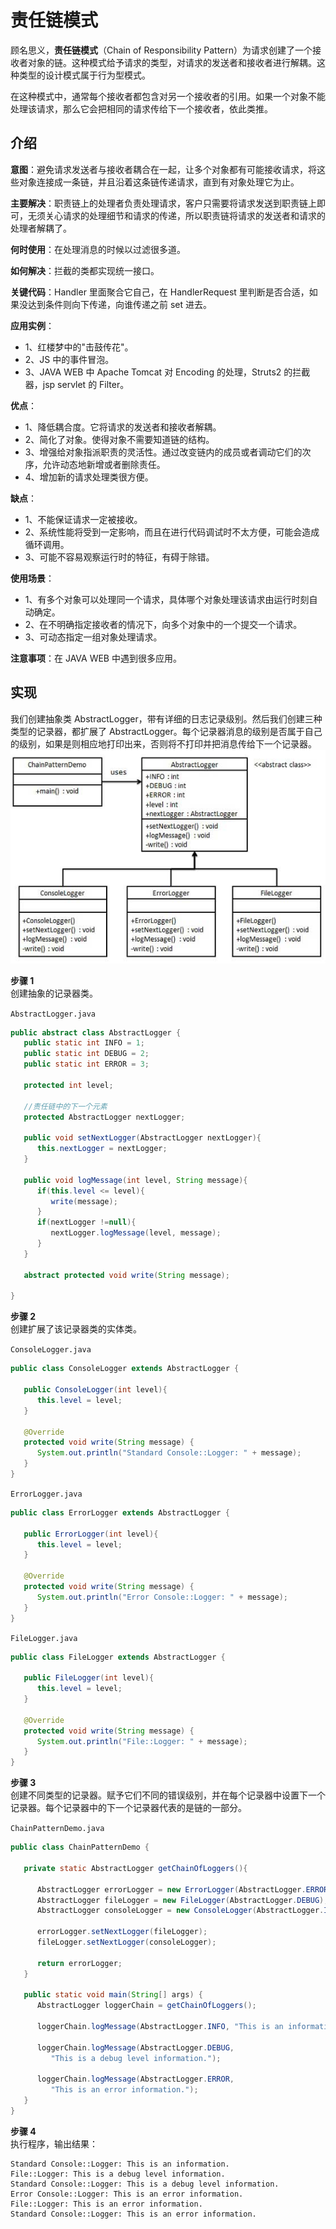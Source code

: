 # 责任链模式

顾名思义，**责任链模式**（Chain of Responsibility Pattern）为请求创建了一个接收者对象的链。这种模式给予请求的类型，对请求的发送者和接收者进行解耦。这种类型的设计模式属于行为型模式。  

在这种模式中，通常每个接收者都包含对另一个接收者的引用。如果一个对象不能处理该请求，那么它会把相同的请求传给下一个接收者，依此类推。  

## 介绍
**意图**：避免请求发送者与接收者耦合在一起，让多个对象都有可能接收请求，将这些对象连接成一条链，并且沿着这条链传递请求，直到有对象处理它为止。  

**主要解决**：职责链上的处理者负责处理请求，客户只需要将请求发送到职责链上即可，无须关心请求的处理细节和请求的传递，所以职责链将请求的发送者和请求的处理者解耦了。  

**何时使用**：在处理消息的时候以过滤很多道。  

**如何解决**：拦截的类都实现统一接口。  

**关键代码**：Handler 里面聚合它自己，在 HandlerRequest 里判断是否合适，如果没达到条件则向下传递，向谁传递之前 set 进去。  

**应用实例**：   
- 1、红楼梦中的"击鼓传花"。   
- 2、JS 中的事件冒泡。   
- 3、JAVA WEB 中 Apache Tomcat 对 Encoding 的处理，Struts2 的拦截器，jsp servlet 的 Filter。  

**优点**：   
- 1、降低耦合度。它将请求的发送者和接收者解耦。   
- 2、简化了对象。使得对象不需要知道链的结构。   
- 3、增强给对象指派职责的灵活性。通过改变链内的成员或者调动它们的次序，允许动态地新增或者删除责任。   
- 4、增加新的请求处理类很方便。    

**缺点**： 
- 1、不能保证请求一定被接收。   
- 2、系统性能将受到一定影响，而且在进行代码调试时不太方便，可能会造成循环调用。   
- 3、可能不容易观察运行时的特征，有碍于除错。    

**使用场景**： 
- 1、有多个对象可以处理同一个请求，具体哪个对象处理该请求由运行时刻自动确定。   
- 2、在不明确指定接收者的情况下，向多个对象中的一个提交一个请求。   
- 3、可动态指定一组对象处理请求。    

**注意事项**：在 JAVA WEB 中遇到很多应用。  

## 实现
我们创建抽象类 AbstractLogger，带有详细的日志记录级别。然后我们创建三种类型的记录器，都扩展了 AbstractLogger。每个记录器消息的级别是否属于自己的级别，如果是则相应地打印出来，否则将不打印并把消息传给下一个记录器。   
![责任链模式的 UML 图](../../../images/设计模式/菜鸟教程/责任链模式实现图.jpg)

**步骤 1**  
创建抽象的记录器类。  

`AbstractLogger.java`
```java
public abstract class AbstractLogger {
   public static int INFO = 1;
   public static int DEBUG = 2;
   public static int ERROR = 3;
 
   protected int level;
 
   //责任链中的下一个元素
   protected AbstractLogger nextLogger;
 
   public void setNextLogger(AbstractLogger nextLogger){
      this.nextLogger = nextLogger;
   }
 
   public void logMessage(int level, String message){
      if(this.level <= level){
         write(message);
      }
      if(nextLogger !=null){
         nextLogger.logMessage(level, message);
      }
   }
 
   abstract protected void write(String message);
   
}
```

**步骤 2**   
创建扩展了该记录器类的实体类。  

`ConsoleLogger.java`  
```java
public class ConsoleLogger extends AbstractLogger {
 
   public ConsoleLogger(int level){
      this.level = level;
   }
 
   @Override
   protected void write(String message) {    
      System.out.println("Standard Console::Logger: " + message);
   }
}
```

`ErrorLogger.java`
```java
public class ErrorLogger extends AbstractLogger {
 
   public ErrorLogger(int level){
      this.level = level;
   }
 
   @Override
   protected void write(String message) {    
      System.out.println("Error Console::Logger: " + message);
   }
}
```

`FileLogger.java`
```java
public class FileLogger extends AbstractLogger {
 
   public FileLogger(int level){
      this.level = level;
   }
 
   @Override
   protected void write(String message) {    
      System.out.println("File::Logger: " + message);
   }
}
```

**步骤 3**  
创建不同类型的记录器。赋予它们不同的错误级别，并在每个记录器中设置下一个记录器。每个记录器中的下一个记录器代表的是链的一部分。  

`ChainPatternDemo.java`
```java
public class ChainPatternDemo {
   
   private static AbstractLogger getChainOfLoggers(){
 
      AbstractLogger errorLogger = new ErrorLogger(AbstractLogger.ERROR);
      AbstractLogger fileLogger = new FileLogger(AbstractLogger.DEBUG);
      AbstractLogger consoleLogger = new ConsoleLogger(AbstractLogger.INFO);
 
      errorLogger.setNextLogger(fileLogger);
      fileLogger.setNextLogger(consoleLogger);
 
      return errorLogger;  
   }
 
   public static void main(String[] args) {
      AbstractLogger loggerChain = getChainOfLoggers();
 
      loggerChain.logMessage(AbstractLogger.INFO, "This is an information.");
 
      loggerChain.logMessage(AbstractLogger.DEBUG, 
         "This is a debug level information.");
 
      loggerChain.logMessage(AbstractLogger.ERROR, 
         "This is an error information.");
   }
}
```

**步骤 4**  
执行程序，输出结果：  
```
Standard Console::Logger: This is an information.
File::Logger: This is a debug level information.
Standard Console::Logger: This is a debug level information.
Error Console::Logger: This is an error information.
File::Logger: This is an error information.
Standard Console::Logger: This is an error information.
```